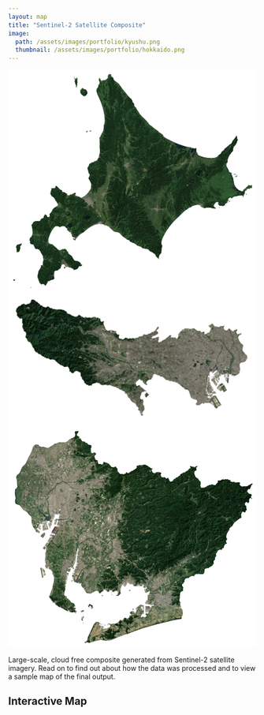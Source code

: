 ```yaml
---
layout: map
title: "Sentinel-2 Satellite Composite"
image:
  path: /assets/images/portfolio/kyushu.png
  thumbnail: /assets/images/portfolio/hokkaido.png
---
```


<p align="center">
  <img src="/assets/images/portfolio/hokkaido2.png" />
  <img src="/assets/images/portfolio/tokyo.png" />
  <img src="/assets/images/portfolio/aichi.png" />
</p>

Large-scale, cloud free composite generated from Sentinel-2 satellite imagery. Read on to find out about how the data was processed and to view a sample map of the final output.



## Interactive Map